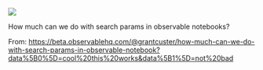 ![](https://db-feed.s3.amazonaws.com/legacy/Screen_Shot_2018_10_26_at_7_51_37_PM-1540597956967.png)

How much can we do with search params in observable notebooks?

From: https://beta.observablehq.com/@grantcuster/how-much-can-we-do-with-search-params-in-observable-notebook?data%5B0%5D=cool%20this%20works&data%5B1%5D=not%20bad